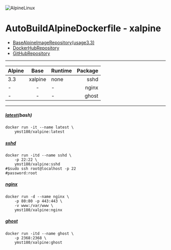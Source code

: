 ![AlpineLinux](https://raw.githubusercontent.com/ymst180/xalpine/master/alpinelinux.png)  
  
# AutoBuildAlpineDockerfile - xalpine
- [BaseAlpineImageRepository(usage3.3)](https://hub.docker.com/_/alpine/)  
- [DockerHubRepository](https://hub.docker.com/r/ymst180/xalpine/)  
- [GitHubRepository](https://github.com/ymst180/xalpine)  
  
- - -
| Alpine	| Base		| Runtime	| Package	|
| ---------	|:---------:| ---------	| ---------:|
| 3.3		| xalpine	| none		| sshd		|
| -			| -			| -			| nginx		|
| -			| -			| -			| ghost		|
- - -
  
##### [latest](https://github.com/ymst180/xalpine/blob/master/latest/Dockerfile)(bash)
```
docker run -it --name latest \
	ymst180/xalpine:latest
```
  
##### [sshd](https://github.com/ymst180/xalpine/blob/master/latest/Dockerfile)
```
docker run -itd --name sshd \ 
	-p 22:22 \
	ymst180/xalpine:sshd
#$sudo ssh root@localhost -p 22
#password:root
```
  
##### [nginx](https://github.com/ymst180/xalpine/blob/master/nginx/Dockerfile)
```
docker run -d --name nginx \
	-p 80:80 -p 443:443 \
	-v www:/var/www \
	ymst180/xalpine:nginx
```
  
##### [ghost](https://github.com/ymst180/xalpine/blob/master/ghost/Dockerfile)
```
docker run -itd --name ghost \ 
	-p 2368:2368 \
	ymst180/xalpine:ghost
```
  

